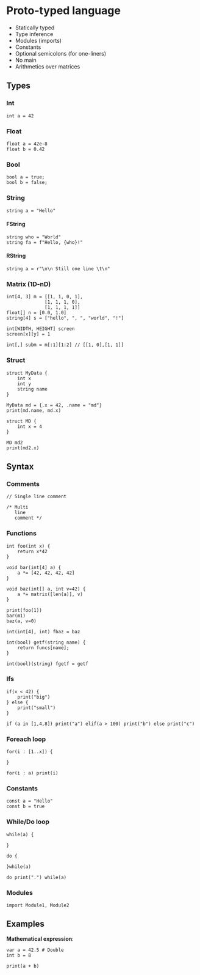 # Proto-typed language

* Statically typed
* Type inference
* Modules (imports)
* Constants
* Optional semicolons (for one-liners)
* No main
* Arithmetics over matrices

## Types

### Int
```
int a = 42
```

### Float
```
float a = 42e-8
float b = 0.42
```

### Bool
```
bool a = true;
bool b = false;
```

### String
```
string a = "Hello" 
```

#### FString
```
string who = "World"
string fa = f"Hello, {who}!"
```
  
#### RString
```
string a = r"\n\n Still one line \t\n"
```

### Matrix (1D-nD)
```
int[4, 3] m = [[1, 1, 0, 1], 
              [1, 1, 1, 0],
              [1, 1, 1, 1]]
float[] n = [0.0, 1.0]
string[4] s = ["hello", ", ", "world", "!"]

int[WIDTH, HEIGHT] screen
screen[x][y] = 1

int[,] subm = m[:1][1:2] // [[1, 0],[1, 1]]
```

### Struct
```
struct MyData {
    int x
    int y
    string name
}

MyData md = {.x = 42, .name = "md"}
print(md.name, md.x)

struct MD {
    int x = 4
}

MD md2
print(md2.x)
```

## Syntax

### Comments
```
// Single line comment

/* Multi
   line
   comment */
```

### Functions
```
int foo(int x) {
    return x*42
}

void bar(int[4] a) {
    a *= [42, 42, 42, 42]
}

void baz(int[] a, int v=42) {
    a *= matrix([len(a)], v)
}

print(foo(1))
bar(m1)
baz(a, v=0)

int(int[4], int) fbaz = baz

int(bool) getf(string name) {
    return funcs[name];
}

int(bool)(string) fgetf = getf
```

### Ifs
```
if(x < 42) {
    print("big")
} else {
    print("small")
}

if (a in [1,4,8]) print("a") elif(a > 100) print("b") else print("c")
```

### Foreach loop
```
for(i : [1..x]) {

}

for(i : a) print(i)
```

### Constants
```
const a = "Hello"
const b = true
```

### While/Do loop
```
while(a) {

}

do {

}while(a)

do print(".") while(a)
```

### Modules
```
import Module1, Module2
```

## Examples

__Mathematical expression__:
```
var a = 42.5 # Double
int b = 8

print(a + b)
```
